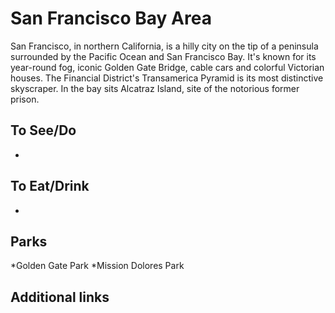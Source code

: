# San Francisco Bay Area

San Francisco, in northern California, is a hilly city on the tip of a peninsula surrounded by the Pacific Ocean and San Francisco Bay. It's known for its year-round fog, iconic Golden Gate Bridge, cable cars and colorful Victorian houses. The Financial District's Transamerica Pyramid is its most distinctive skyscraper. In the bay sits Alcatraz Island, site of the notorious former prison.

## To See/Do

* 

## To Eat/Drink

* 

## Parks 

*Golden Gate Park
*Mission Dolores Park

## Additional links
